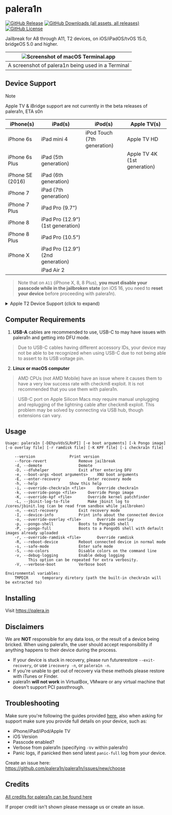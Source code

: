 # palera1n
[![GitHub Release](https://img.shields.io/github/v/release/palera1n/palera1n?include_prereleases)](https://github.com/palera1n/palera1n/releases)
[![GitHub Downloads (all assets, all releases)](https://img.shields.io/github/downloads/palera1n/palera1n/total)](https://github.com/palera1n/palera1n/releases)
[![GitHub License](https://img.shields.io/github/license/palera1n/palera1n?color=%23C96FAD)](https://github.com/palera1n/palera1n/blob/main/LICENSE)


Jailbreak for A8 through A11, T2 devices, on iOS/iPadOS/tvOS 15.0, bridgeOS 5.0 and higher.




| ![Screenshot of macOS Terminal.app](assets/image-1.png)	| 
|:--:												| 
| A screenshot of palera1n being used in a Terminal | 

## Device Support

> [!NOTE]  
> Apple TV & iBridge support are not currently in the beta releases of palera1n, ETA s0n

<!--- Mobile --->

| iPhone(s)                 | iPad(s)                        		| iPod(s)   					| Apple TV(s) 					|
|-							|-										|-								|-								|
| iPhone 6s                 | iPad mini 4							| iPod Touch (7th generation)	| Apple TV HD                 	|
| iPhone 6s Plus            | iPad (5th generation)					|								| Apple TV 4K (1st generation)	|
| iPhone SE (2016)          | iPad (6th generation)					|								|								|
| iPhone 7                  | iPad (7th generation)					|								|								|
| iPhone 7 Plus             | iPad Pro (9.7")						|								|								|
| iPhone 8                  | iPad Pro (12.9") (1st generation)		|								|								|
| iPhone 8 Plus             | iPad Pro (10.5")						|								|								|
| iPhone X                  | iPad Pro (12.9") (2nd generation)		|								|								|
|                           | iPad Air 2		|								|								|


> Note that on `A11` (iPhone X, 8, 8 Plus), **you must disable your passcode while in the jailbroken state** (on iOS 16, you need to **reset your device** before proceeding with palera1n).

<!--- T2 --->
<details>
<summary>Apple T2 Device Support (click to expand)</summary>

| Apple T2              	|
|-							|
| Apple T2 iMac20,1         |
| Apple T2 iMac20,2         |
| 			              	|
| Apple T2 MacBookAir8,1    |
| Apple T2 MacBookAir8,2    |
| Apple T2 MacBookAir9,1    |
| 			              	|
| Apple T2 MacBookPro15,1   |
| Apple T2 MacBookPro15,2   |
| Apple T2 MacBookPro15,3   |
| Apple T2 MacBookPro15,4   |
| Apple T2 MacBookPro16,1   |
| Apple T2 MacBookPro16,2   |
| Apple T2 MacBookPro16,3   |
| Apple T2 MacBookPro16,4   |
| 			              	|
| Apple T2 iMacPro1,1       |
| Apple T2 Macmini8,1       |
| Apple T2 MacPro7,1        |
|			              	|
| iBridge2,11 (Unknown Mac) |
| iBridge2,13 (Unknown Mac) |



</details>


## Computer Requirements
1. **USB-A** cables are recommended to use, USB-C to may have issues with palera1n and getting into DFU mode.
> Due to USB-C cables having different accessory IDs, your device may not be able to be recognized when using USB-C due to not being able to assert to its USB voltage pin.

2. **Linux or macOS computer**
> AMD CPUs (not AMD Mobile) have an issue where it causes them to have a very low success rate with checkm8 exploit. It is not recommended that you use them with palera1n.

> USB-C port on Apple Silicon Macs *may* require manual unplugging and replugging of the lightning cable after checkm8 exploit. This problem may be solved by connecting via USB hub, though extensions can vary.

## Usage 
```
Usage: palera1n [-DEhpvVdsSLRnPI] [-e boot arguments] [-k Pongo image] [-o overlay file] [-r ramdisk file] [-K KPF file] [-i checkra1n file]

	--version				Print version
	--force-revert				Remove jailbreak
	-d, --demote				Demote
	-D, --dfuhelper				Exit after entering DFU
	-e, --boot-args <boot arguments>	XNU boot arguments
	-E, --enter-recovery			Enter recovery mode
	-h, --help				Show this help
	-i, --override-checkra1n <file>		Override checkra1n
	-k, --override-pongo <file>		Override Pongo image
	-K, --override-kpf <file>		Override kernel patchfinder
	-L, --jbinit-log-to-file		Make jbinit log to /cores/jbinit.log (can be read from sandbox while jailbroken)
	-n, --exit-recovery			Exit recovery mode
	-I, --device-info			Print info about the connected device
	-o, --override-overlay <file>		Override overlay
	-p, --pongo-shell			Boots to PongoOS shell
	-P, --pongo-full			Boots to a PongoOS shell with default images already uploaded
	-r, --override-ramdisk <file>		Override ramdisk
	-R, --reboot-device			Reboot connected device in normal mode
	-s, --safe-mode				Enter safe mode
	-S, --no-colors				Disable colors on the command line
	-v, --debug-logging			Enable debug logging
		  This option can be repeated for extra verbosity.
	-V, --verbose-boot			Verbose boot

Environmental variables:
	TMPDIR		temporary diretory (path the built-in checkra1n will be extracted to)
```

## Installing
Visit https://palera.in

## Disclaimers
We are **NOT** responsible for any data loss, or the result of a device being bricked. When using palera1n, the user should accept responsibility if anything happens to their device during the process.
- If your device is stuck in recovery, please run futurerestore `--exit-recovery`, or use `irecovery -n`, or `palera1n -n`.
- If you're unable to get out of recovery via these methods please restore with iTunes or Finder.
- palera1n **will not work** in VirtualBox, VMware or any virtual machine that doesn't support PCI passthrough.

## Troubleshooting
Make sure you're following the guides provided [here](https://palera.in), also when asking for support make sure you provide full details on your device, such as:
- iPhone/iPad/iPod/Apple TV
- iOS Version
- Passcode enabled?
- Verbose from palera1n (specifying `-Vv` within palera1n)
- Panic logs, if panicked then send latest `panic-full` log from your device.

Create an issue here: https://github.com/palera1n/palera1n/issues/new/choose

## Credits

[All credits for palera1n can be found here](https://palera.in/)

If proper credit isn't shown please message us or create an issue.
